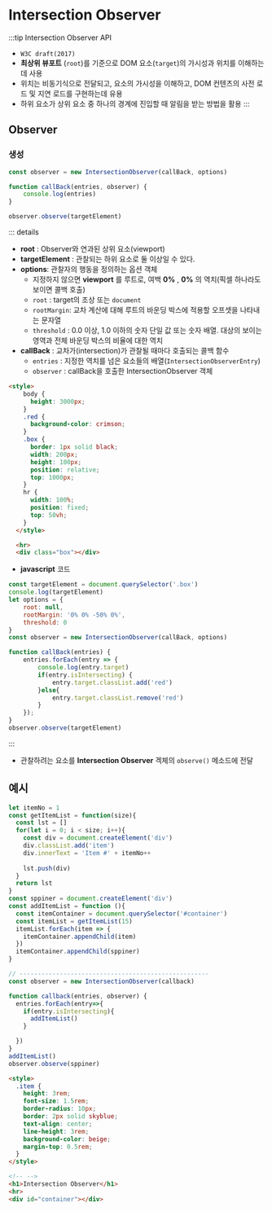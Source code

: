# Intersection Observer

:::tip Intersection Observer API
- `W3C draft(2017)`
- **최상위 뷰포트** (`root`)를 기준으로 DOM 요소(`target`)의 가시성과 위치를 이해하는데 사용
- 위치는 비동기식으로 전달되고, 요소의 가시성을 이해하고, DOM 컨텐츠의 사전 로드 및 지연 로드를 구현하는데 유용
- 하위 요소가 상위 요소 중 하나의 경계에 진입할 때 알림을 받는 방법을 활용
:::

## Observer

### 생성

```js
const observer = new IntersectionObserver(callBack, options)

function callBack(entries, observer) {
    console.log(entries)
}

observer.observe(targetElement)
```
::: details
- **root** : Observer와 연과된 상위 요소(viewport)
- **targetElement** : 관찰되는 하위 요소로 둘 이상일 수 있다.
- **options**: 관찰자의 행동을 정의하는 옵션 객체
  - 지정하지 않으면 **viewport** 를 루트로, 여백 **0%** , **0%** 의 역치(픽셀 하나라도 보이면 콜백 호출)
  - `root` : target의 조상 또는 `document`
  - `rootMargin`: 교차 계산에 대해 루트의 바운딩 박스에 적용할 오프셋을 나타내는 문자열
  - `threshold` : 0.0 이상, 1.0 이하의 숫자 단일 값 또는 숫자 배열. 대상의 보이는 영역과 전체 바운딩 박스의 비율에 대한 역치
- **callBack** : 교차가(intersection)가 관찰될 때마다 호출되는 콜백 함수
  - `entries` : 지정한 역치를 넘은 요소들의 배열(`IntersectionObserverEntry`)
  - `observer` : callBack을 호출한 IntersectionObserver 객체

```html
<style>
    body {
      height: 3000px;
    }
    .red {
      background-color: crimson;
    }
    .box {
      border: 1px solid black;
      width: 200px;
      height: 100px;
      position: relative;
      top: 1000px;
    }
    hr {
      width: 100%;
      position: fixed;
      top: 50vh;
    }
  </style>

  <hr>  
  <div class="box"></div>

```
- **javascript** 코드
```js
const targetElement = document.querySelector('.box')
console.log(targetElement)
let options = {
    root: null,
    rootMargin: '0% 0% -50% 0%',
    threshold: 0
}
const observer = new IntersectionObserver(callBack, options)

function callBack(entries) {
    entries.forEach(entry => {
        console.log(entry.target)
        if(entry.isIntersecting) {
            entry.target.classList.add('red')
        }else{
            entry.target.classList.remove('red')
        }
    });
}
observer.observe(targetElement)
```
:::

- 관찰하려는 요소를 **Intersection Observer** 겍체의 `observe()` 메소드에 전달


## 예시
```js
let itemNo = 1
const getItemList = function(size){
  const lst = []
  for(let i = 0; i < size; i++){
    const div = document.createElement('div')
    div.classList.add('item')
    div.innerText = 'Item #' + itemNo++
  
    lst.push(div)
  }
  return lst
}
const sppiner = document.createElement('div')
const addItemList = function (){
  const itemContainer = document.querySelector('#container')
  const itemList = getItemList(15)
  itemList.forEach(item => {
    itemContainer.appendChild(item)
  })
  itemContainer.appendChild(sppiner)
}

// ----------------------------------------------------
const observer = new IntersectionObserver(callback)

function callback(entries, observer) {
  entries.forEach(entry=>{
    if(entry.isIntersecting){
      addItemList()
    }

  })
}
addItemList()
observer.observe(sppiner)

```

```html
<style>
  .item {
    height: 3rem;
    font-size: 1.5rem;
    border-radius: 10px;
    border: 2px solid skyblue;
    text-align: center;
    line-height: 3rem;
    background-color: beige;
    margin-top: 0.5rem;
  }
</style>

<!-- -->
<h1>Intersection Observer</h1>
<hr>
<div id="container"></div>

```
